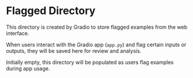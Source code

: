 # Flagged Directory

This directory is created by Gradio to store flagged examples from the web interface.

When users interact with the Gradio app (`app.py`) and flag certain inputs or outputs, 
they will be saved here for review and analysis.

Initially empty, this directory will be populated as users flag examples during app usage.
